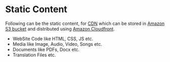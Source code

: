 
# Static Content

Following can be the static content, for [CDN](CDNs.md) which can be stored in [Amazon S3 bucket](../../2_AWSComponents/7_StorageServices/AmazonS3.md) and distributed using [Amazon Cloudfront](../../2_AWSComponents/1_NetworkingAndContentDelivery/AmazonCloudFront.md).
- WebSite Code like HTML, CSS, JS etc.
- Media like Image, Audio, Video, Songs etc.
- Documents like PDFs, Docx etc.
- Translation Files etc.